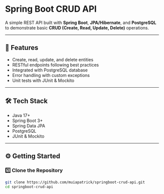 # Spring Boot CRUD API  

A simple REST API built with **Spring Boot**, **JPA/Hibernate**, and **PostgreSQL** to demonstrate basic **CRUD (Create, Read, Update, Delete)** operations.  

---

## 🚀 Features
- Create, read, update, and delete entities
- RESTful endpoints following best practices
- Integrated with PostgreSQL database
- Error handling with custom exceptions
- Unit tests with JUnit & Mockito

---

## 🛠️ Tech Stack
- Java 17+
- Spring Boot 3+
- Spring Data JPA
- PostgreSQL
- JUnit & Mockito

---

## ⚙️ Getting Started

### 1️⃣ Clone the Repository
```bash
git clone https://github.com/muiapatrick/springboot-crud-api.git
cd springboot-crud-api
